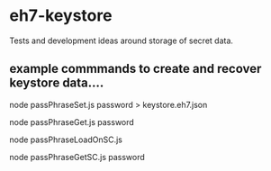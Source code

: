 # eh7-keystore

Tests and development ideas around storage of secret data.

## example commmands to create and recover keystore data....

node passPhraseSet.js password > keystore.eh7.json

node passPhraseGet.js password

node passPhraseLoadOnSC.js 

node passPhraseGetSC.js password

